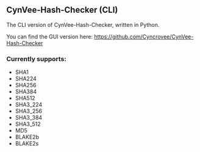 ## CynVee-Hash-Checker (CLI)

The CLI version of CynVee-Hash-Checker, written in Python.

You can find the GUI version here: https://github.com/Cyncrovee/CynVee-Hash-Checker

### Currently supports:
- SHA1
- SHA224
- SHA256
- SHA384
- SHA512
- SHA3_224
- SHA3_256
- SHA3_384
- SHA3_512
- MD5
- BLAKE2b
- BLAKE2s